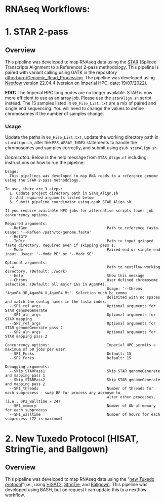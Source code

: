 # RNAseq Workflows:
# 1. STAR 2-pass
## Overview
This pipeline was developed to map RNAseq data using the [STAR](https://www.ncbi.nlm.nih.gov/pmc/articles/PMC3530905/) (Spliced Transcripts Alignment to a Reference) 2-pass methodology. This pipeline is paired with variant calling using GATK in the repository [dthorburn/Genomic_Read_Processing](https://github.com/dthorburn/Genomic_Read_Processing). The pipeline was developed using [Nextfow](https://www.nextflow.io/) version 22.04.4 (version on Imperial HPC; date: 19/07/2022). 

**EDIT:** The Imperial HPC long nodes are no longer available. STAR is now more efficient to use as an array job. Please use the `starAlign.sh` script instead. The 15 samples listed in `00_File_List.txt` are a mix of paired and single end sequencing. You will need to change the values to define chromosomes if the number of samples change. 

### Usage

Update the paths in `00_File_List.txt`, update the working directory path in `starAlign.sh`, alter the `PBS_ARRAY_INDEX` statements to handle the chromosomes and samples correctly, and submit using `qsub starAlign.sh`

*Deprecated:* Below is the help message from `STAR_Align.nf` including instructions on how to run the pipeline:
```
Usage:
  This pipelines was developed to map RNA reads to a reference genome using the STAR 2-pass methodology.

To use, there are 3 steps:
  1. Update project directory path in STAR_Align.sh
  2. Add required arguments listed below
  3. Submit pipeline coordinator using qsub STAR_Align.sh

If you require available HPC jobs for alternative scripts lower job concurrency options.

Required arguments:
  --RefGen                                    Path to reference fasta. Usage: '--RefGen /path/to/genome.fasta'
  --RefGTF                                      
  --InDir                                     Path to input gzipped fastq directory. Required even if skipping pass 1.
  --Mode                                      Paired-end or single-end input. Usage: '--Mode PE' or '--Mode SE'

Optional arguments:
  -w                                          Path to nextflow working directory. (Default: ./work)
  --help                                      Show this message
  --Chroms                                    User defined chromosome selection. (Default: all major LGs in AgamP4).
                                              Usage: '--Chroms "AgamP4_3R,AgamP4_X,AgamP4_Mt'. Selection much be comma
                                              delimited with no spaces and match the contig names in the fasta index.
  --SP1_ref_args                              Optional arguments for STAR genomeGenerate
  --SP1_aln_args                              Optional arguments for STAR mapping
  --SP2_ref_args                              Optional arguments for STAR genomeGenerate pass 2
  --SP2_aln_args                              Optional arguments for STAR mapping pass 2

Concurrency options:                          Imperial HPC permits a maximum of 50 jobs per user. 
  --SP1_Forks                                 Default: 15
  --SP2_Forks                                 Default: 15

Debugging arguments:
  --Skip_STARPass1                            Skip STAR genomeGenerate and mapping pass 1
  --Skip_STARPass2                            Skip STAR genomeGenerate and mapping pass 2
  --SP1_threads                               Number of threads for each subprocess - swap BP for process any acronym to
                                              alter other processes. (i.e., SP2_walltime = 24)
  --SP1_memory                                Number of Gb of memory for each subprocess
  --SP1_walltime                              Number of hours for each subprocess (72 is maximum)                            
```
# 2. New Tuxedo Protocol (HISAT, StringTie, and Ballgown)
## Overview
This pipeline was developed to map RNAseq data using the "[new Tuxedo protocol](https://www.nature.com/articles/nprot.2016.095#Sec11)"(i.e., using [HISAT2](https://daehwankimlab.github.io/hisat2/), [StrinTie](https://ccb.jhu.edu/software/stringtie/), and [Ballgown](https://www.bioconductor.org/packages/devel/bioc/vignettes/ballgown/inst/doc/ballgown.html). This pipeline was developed using BASH, but on request I can update this to a nextflow workflow. 
